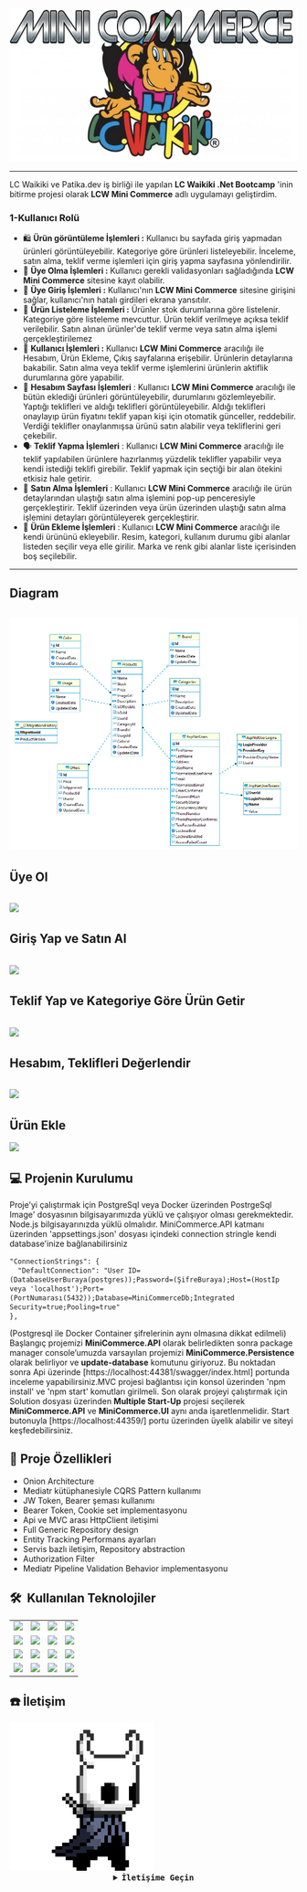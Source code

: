 ![](https://github.com/KutayDemirel/Csharp/blob/main/Images/MiniCommerce.jpg)
<hr>

LC Waikiki ve Patika.dev iş birliği ile yapılan **LC Waikiki .Net Bootcamp** 'inin bitirme projesi olarak **LCW Mini Commerce** adlı uygulamayı geliştirdim.

### 1-Kullanıcı Rolü 

* :shopping: **Ürün görüntüleme İşlemleri :** Kullanıcı bu sayfada giriş yapmadan ürünleri görüntüleyebilir. Kategoriye göre ürünleri listeleyebilir. İnceleme, satın alma, teklif verme işlemleri için giriş yapma sayfasına yönlendirilir.
* :newspaper: **Üye Olma İşlemleri :** Kullanıcı gerekli validasyonları sağladığında **LCW Mini Commerce** sitesine kayıt olabilir.
* :door: **Üye Giriş İşlemleri :** Kullanıcı'nın **LCW Mini Commerce** sitesine girişini sağlar, kullanıcı'nın hatalı girdileri ekrana yansıtılır.
* :tshirt: **Ürün Listeleme İşlemleri :** Ürünler stok durumlarına göre listelenir. Kategoriye göre listeleme mevcuttur. Ürün teklif verilmeye açıksa teklif verilebilir. Satın alınan ürünler'de teklif verme veya satın alma işlemi gerçekleştirilemez
* :man: **Kullanıcı İşlemleri :** Kullanıcı  **LCW Mini Commerce** aracılığı ile Hesabım, Ürün Ekleme, Çıkış sayfalarına erişebilir. Ürünlerin detaylarına bakabilir. Satın alma veya teklif verme işlemlerini ürünlerin aktiflik durumlarına göre yapabilir.
* :calling:  **Hesabım Sayfası İşlemleri** : Kullanıcı  **LCW Mini Commerce** aracılığı ile bütün eklediği ürünleri görüntüleyebilir, durumlarını gözlemleyebilir. Yaptığı teklifleri ve aldığı teklifleri görüntüleyebilir. Aldığı teklifleri onaylayıp ürün fiyatını teklif yapan kişi için otomatik günceller, reddebilir. Verdiği teklifler onaylanmışsa ürünü satın alabilir veya tekliflerini geri çekebilir.
* :speaking_head:  **Teklif Yapma İşlemleri** : Kullanıcı  **LCW Mini Commerce** aracılığı ile teklif yapılabilen ürünlere hazırlanmış yüzdelik teklifler yapabilir veya kendi istediği teklifi girebilir. Teklif yapmak için seçtiği bir alan ötekini etkisiz hale getirir.
* :money_with_wings:  **Satın Alma İşlemleri** : Kullanıcı  **LCW Mini Commerce** aracılığı ile ürün detaylarından ulaştığı satın alma işlemini pop-up penceresiyle gerçekleştirir. Teklif üzerinden veya ürün üzerinden ulaştığı satın alma işlemini detayları görüntüleyerek gerçekleştirir.
* :bookmark:  **Ürün Ekleme İşlemleri** : Kullanıcı  **LCW Mini Commerce** aracılığı ile kendi ürününü ekleyebilir. Resim, kategori, kullanım durumu gibi alanlar listeden seçilir veya elle girilir. Marka ve renk gibi alanlar liste içerisinden boş seçilebilir.

---
**Diagram**
---
![](https://github.com/KutayDemirel/Csharp/blob/main/Images/Diagram.png)
---
**Üye Ol**
---
![](https://github.com/KutayDemirel/Csharp/blob/main/Images/Video_220617005324.gif)
---
**Giriş Yap ve Satın Al**
---
![](https://github.com/KutayDemirel/Csharp/blob/main/Images/Login.gif)
---
**Teklif Yap ve Kategoriye Göre Ürün Getir**
---
![](https://github.com/KutayDemirel/Csharp/blob/main/Images/Offer.gif)
---
**Hesabım, Teklifleri Değerlendir**
---
![](https://github.com/KutayDemirel/Csharp/blob/main/Images/OfferResponse.gif)
---
**Ürün Ekle**
---
![](https://github.com/KutayDemirel/Csharp/blob/main/Images/AddProduct.gif)

  ## :computer: Projenin Kurulumu
  Proje’yi çalıştırmak için PostgreSql veya Docker üzerinden PostrgeSql Image' dosyasının bilgisayarımızda yüklü ve çalışıyor olması gerekmektedir.
  Node.js bilgisayarınızda yüklü olmalıdır.
  MiniCommerce.API katmanı üzerinden 'appsettings.json' dosyası içindeki connection stringle kendi database'inize bağlanabilirsiniz
  ```
  "ConnectionStrings": {
    "DefaultConnection": "User ID=(DatabaseUserBuraya(postgres));Password=(ŞifreBuraya);Host=(HostIp veya 'localhost');Port=(PortNumarası(5432));Database=MiniCommerceDb;Integrated Security=true;Pooling=true"
  },
  ```
  (Postgresql ile Docker Container şifrelerinin aynı olmasına dikkat edilmeli)
  Başlangıç projemizi **MiniCommerce.API** olarak belirledikten sonra package manager console’umuzda varsayılan projemizi **MiniCommerce.Persistence** olarak belirliyor ve **update-database** komutunu giriyoruz. Bu noktadan sonra Api üzerinde [https://localhost:44381/swagger/index.html] portunda inceleme yapabilirsiniz.MVC projesi bağlantısı için konsol üzerinden 'npm install' ve 'npm start' komutları girilmeli. Son olarak projeyi çalıştırmak için Solution dosyası üzerinden **Multiple Start-Up** projesi seçilerek **MiniCommerce.API** ve **MiniCommerce.UI** aynı anda işaretlenmelidir. Start butonuyla [https://localhost:44359/] portu üzerinden üyelik alabilir ve siteyi keşfedebilirsiniz.  
   
   ## :blue_book: Proje Özellikleri 
*  Onion Architecture 
*  Mediatr kütüphanesiyle CQRS Pattern kullanımı
*  JW Token, Bearer şeması kullanımı
*  Bearer Token, Cookie set implementasyonu 
*  Api ve MVC arası HttpClient iletişimi
*  Full Generic Repository design
*  Entity Tracking Performans ayarları
*  Servis bazlı iletişim, Repository abstraction
*  Authorization Filter 
*  Mediatr Pipeline Validation Behavior implementasyonu
  
<h2> 🛠 &nbsp;Kullanılan Teknolojiler</h2>

<table style"float:right;">
  <tr>
    <td><img src="https://img.shields.io/badge/-ASP.NETCore-5C2D91?style=flat&logo=.net&logoColor=white"/></td>
    <td><img src="https://img.shields.io/badge/-MVC-5C2D91?logo=.net"/></td>
    <td><img src="https://img.shields.io/badge/-EntityFramework-5C2D91?style=flat&logo=.net&logoColor=white"/></td>  
    <td><img src="https://img.shields.io/badge/PostgreSQL-316192?logo=postgresql&logoColor=white"/></td>
  </tr>
  <tr>
    <td><img src="https://img.shields.io/badge/-FluentValidation-CC2927?style=flat-square&logo=.net&logoColor=ffffff"/></td>
    <td><img src="https://img.shields.io/badge/-AutoMapper-5C2D91?style=flat&logo=.net&logoColor=white"/</td>  
    <td><img src="https://img.shields.io/badge/-IdentityCore-5C2D91?style=flat&logo=.net&logoColor=white"/></td>
    <td><img src="https://img.shields.io/badge/-Docker-61DAFB?logo=docker"/></td> 
  </tr>
  <tr>
    <td><img src="https://img.shields.io/badge/-Github-black?style=flat&logo=github"/></td>
    <td> <img src="https://img.shields.io/badge/-Git-black?style=flat&logo=git"/></td>   
    <td><img src="https://img.shields.io/badge/-JavaScript-black?style=flat&logo=javascript"/></td>
    <td><img src="https://img.shields.io/badge/-npm-CB3837?logo=npm"/></td>
  </tr>
  <tr>
    <td><img src="https://img.shields.io/badge/-Bootstrap-563D7C?style=flat&logo=bootstrap"/></td>
    <td><img src="https://img.shields.io/badge/-HTML5-E34F26?style=flat&logo=html5&logoColor=white"></td>
 		<td><img src="https://img.shields.io/badge/-CSS3-1572B6?style=flat&logo=css3"/></td>
    <td><img src="https://img.shields.io/badge/-json-02569B?style=flat&logo=json"/></td>
  </tr>

</table>




## :phone: İletişim


<img style="width:50%;" justify-content="center" src="https://raw.githubusercontent.com/TanZng/TanZng/master/assets/hollor_knight3.gif" width="200"/>                                               
 <details align="center">
   <summary><b> <samp> İletişime Geçin </samp></b></summary>
   <br>
   <samp>
     <b><h2 style="color: #fc6203">KUTAY &nbsp; DEMİREL</h2></b>
     <br>
     Projenin Linki: <a href="https://github.com/KutayDemirel/LCWaikiki-FinalProject">LCW Mini Commerce</a>
     <br>
     <br>
     LinkedIn: <a href="https://www.linkedin.com/in/kutaydemirel/"> LinkedIn Hesabım</a>
     <br>
     Instagram: <a href="https://www.instagram.com/kutaydemirel/"> Instagram Hesabım</a>
     <br>
      Mail Adresim: <a href="#"> kty.demirel@gmail.com</a>
   </samp>
 </details>
